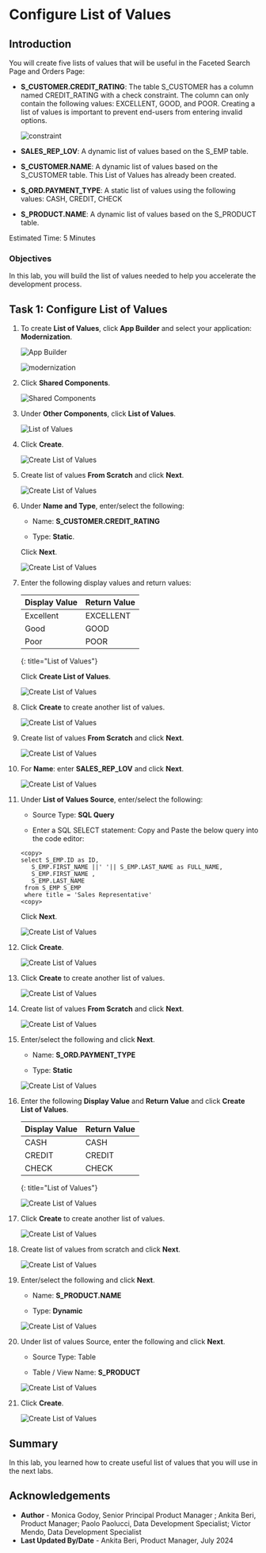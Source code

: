 # Configure List of Values

## Introduction

You will create five lists of values that will be useful in the Faceted Search Page and Orders Page:

- **S\_CUSTOMER.CREDIT\_RATING**: The table S\_CUSTOMER has a column named CREDIT\_RATING with a check constraint. The column can only contain the following values: EXCELLENT, GOOD, and POOR. Creating a list of values is important to prevent end-users from entering invalid options.

    ![constraint](images/constraint.png " ")

- **SALES\_REP\_LOV**: A dynamic list of values based on the S_EMP table.

- **S\_CUSTOMER.NAME**: A dynamic list of values based on the S_CUSTOMER table. This List of Values has already been created.

- **S\_ORD.PAYMENT\_TYPE**: A static list of values using the following values: CASH, CREDIT, CHECK

- **S\_PRODUCT.NAME**: A dynamic list of values based on the S_PRODUCT table.

Estimated Time: 5 Minutes

### Objectives

In this lab, you will build the list of values needed to help you accelerate the development process.

## Task 1: Configure List of Values

1. To create **List of Values**, click **App Builder** and select your application: **Modernization**.

    ![App Builder](images/app-builder1.png " ")

    ![modernization](images/modernization.png " ")

2. Click **Shared Components**.

    ![Shared Components](images/shared-comps.png " ")

3. Under **Other Components**, click **List of Values**.

    ![List of Values](images/lov1.png " ")

4. Click **Create**.

    ![Create List of Values](images/create-lov1.png " ")

5. Create list of values **From Scratch** and click **Next**.

    ![Create List of Values](images/scratch-lov.png " ")

6. Under **Name and Type**, enter/select the following:

    - Name: **S\_CUSTOMER.CREDIT\_RATING**

    - Type: **Static**.

    Click **Next**.

    ![Create List of Values](images/credit-rate-lov.png " ")

7. Enter the following display values and return values:

    | Display Value | Return Value |
    |---------------|--------------|
    |Excellent      | EXCELLENT |
    |Good           | GOOD |
    | Poor          | POOR |
    {: title="List of Values"}

    Click **Create List of Values**.

    ![Create List of Values](images/values-lov.png " ")

8. Click **Create** to create another list of values.

    ![Create List of Values](images/create-sales-rep-lov.png " ")

9. Create list of values **From Scratch** and click **Next**.

    ![Create List of Values](images/lov-scratch-next.png " ")

10. For **Name**: enter **SALES\_REP\_LOV** and click **Next**.

    ![Create List of Values](images/sales-rep-lov.png " ")

11. Under **List of Values Source**, enter/select the following:

    - Source Type: **SQL Query**

    - Enter a SQL SELECT statement: Copy and Paste the below query into the code editor:

    ```
    <copy>
    select S_EMP.ID as ID,
       S_EMP.FIRST_NAME ||' '|| S_EMP.LAST_NAME as FULL_NAME,
       S_EMP.FIRST_NAME ,
       S_EMP.LAST_NAME
     from S_EMP S_EMP
     where title = 'Sales Representative'
    <copy>
    ```
    Click **Next**.

    ![Create List of Values](images/sql-query1.png " ")

12. Click **Create**.

    ![Create List of Values](images/create-sales-lov.png " ")

13. Click **Create** to create another list of values.

    ![Create List of Values](images/create-lov-pay1.png " ")

14. Create list of values **From Scratch** and click **Next**.

    ![Create List of Values](images/lov-scratch-next.png " ")

15. Enter/select the following and click **Next**.

    - Name: **S\_ORD.PAYMENT\_TYPE**

    - Type: **Static**

    ![Create List of Values](images/name-static-next.png " ")

16. Enter the following **Display Value** and **Return Value** and click **Create List of Values**.

    | Display Value | Return Value |
    |---------------|--------------|
    |CASH           | CASH         |
    |CREDIT         | CREDIT       |
    |CHECK          | CHECK        |
    {: title="List of Values"}

    ![Create List of Values](images/display-return-create.png " ")

17. Click **Create** to create another list of values.

    ![Create List of Values](images/lov-product1.png " ")

18. Create list of values from scratch and click **Next**.

    ![Create List of Values](images/lov-scratch-next.png " ")

19. Enter/select the following and click **Next**.

    - Name: **S\_PRODUCT.NAME**

    - Type: **Dynamic**

    ![Create List of Values](images/name-dynamic-next.png " ")

20. Under list of values Source, enter the following and click **Next**.

    - Source Type: Table

    - Table / View Name: **S\_PRODUCT**

    ![Create List of Values](images/product-next.png " ")

21. Click **Create**.

    ![Create List of Values](images/create-product-lov.png " ")

## Summary

In this lab, you learned how to create useful list of values that you will use in the next labs.

## Acknowledgements

- **Author** - Monica Godoy, Senior Principal Product Manager ; Ankita Beri, Product Manager; Paolo Paolucci, Data Development Specialist; Victor Mendo, Data Development Specialist
- **Last Updated By/Date** - Ankita Beri, Product Manager, July 2024
